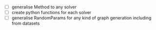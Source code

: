 - [ ] generalise Method to any solver
- [ ] create python functions for each solver
- [ ] generalise RandomParams for any kind of graph generation including from datasets